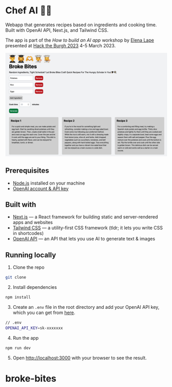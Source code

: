 # Chef AI 🧑‍🍳

Webapp that generates recipes based on ingredients and cooking time. Built with OpenAI API, Next.js, and Tailwind CSS.

The app is part of the _How to build an AI app_ workshop by [Elena Lape](https://twitter.com/elena_lape) presented at [Hack the Burgh 2023](https://hacktheburgh.com) 4-5 March 2023.

![App screenshot](chefai-screenshot.png)

## Prerequisites

- [Node.js](https://nodejs.org/en/download/) installed on your machine
- [OpenAI account & API key](https://platform.openai.com/account/api-keys)

## Built with

- [Next.js](https://nextjs.org/) — a React framework for building static and server-rendered apps and websites
- [Tailwind CSS](https://tailwindcss.com/) — a utility-first CSS framework (tldr; it lets you write CSS in shortcodes)
- [OpenAI API](https://openai.com/) — an API that lets you use AI to generate text & images

## Running locally

1. Clone the repo

```bash
git clone
```

2. Install dependencies

```bash
npm install
```

3. Create an `.env` file in the root directory and add your OpenAI API key, which you can get from [here](https://platform.openai.com/account/api-keys).

```bash
// .env
OPENAI_API_KEY=sk-xxxxxxx
```

4. Run the app

```bash
npm run dev
```

5. Open [http://localhost:3000](http://localhost:3000) with your browser to see the result.
# broke-bites
